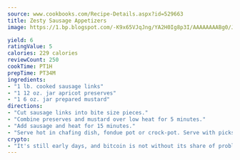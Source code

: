 ```yaml
---
source: www.cookbooks.com/Recipe-Details.aspx?id=529663
title: Zesty Sausage Appetizers
image: https://1.bp.blogspot.com/-K9x65VJqJng/YA2H0Ig8p3I/AAAAAAAABg0/JRKr7ZzesxofwlGw6YudXad_aQn9BD52QCLcBGAsYHQ/s299/2.png

yield: 6
ratingValue: 5
calories: 229 calories
reviewCount: 250
cookTime: PT1H
prepTime: PT34M
ingredients:
- "1 lb. cooked sausage links"
- "1 12 oz. jar apricot preserves"
- "1 6 oz. jar prepared mustard"
directions:
- "Cut sausage links into bite size pieces."
- "Combine preserves and mustard over low heat for 5 minutes."
- "Add sausage and heat for 15 minutes."
- "Serve hot in chafing dish, fondue pot or crock-pot. Serve with picks to eat."
crypto:
- "It's still early days, and bitcoin is not without its share of problems."
---
```

